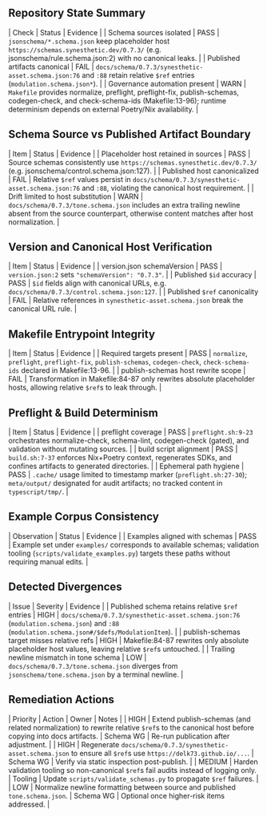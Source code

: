 ## Repository State Summary
| Check | Status | Evidence |
| Schema sources isolated | PASS | `jsonschema/*.schema.json` keep placeholder host `https://schemas.synesthetic.dev/0.7.3/` (e.g. jsonschema/rule.schema.json:2) with no canonical leaks. |
| Published artifacts canonical | FAIL | `docs/schema/0.7.3/synesthetic-asset.schema.json:76` and `:88` retain relative `$ref` entries (`modulation.schema.json*`). |
| Governance automation present | WARN | `Makefile` provides normalize, preflight, preflight-fix, publish-schemas, codegen-check, and check-schema-ids (Makefile:13-96); runtime determinism depends on external Poetry/Nix availability. |

## Schema Source vs Published Artifact Boundary
| Item | Status | Evidence |
| Placeholder host retained in sources | PASS | Source schemas consistently use `https://schemas.synesthetic.dev/0.7.3/` (e.g. jsonschema/control.schema.json:127). |
| Published host canonicalized | FAIL | Relative `$ref` values persist in `docs/schema/0.7.3/synesthetic-asset.schema.json:76` and `:88`, violating the canonical host requirement. |
| Drift limited to host substitution | WARN | `docs/schema/0.7.3/tone.schema.json` includes an extra trailing newline absent from the source counterpart, otherwise content matches after host normalization. |

## Version and Canonical Host Verification
| Item | Status | Evidence |
| version.json schemaVersion | PASS | `version.json:2` sets `"schemaVersion": "0.7.3"`. |
| Published `$id` accuracy | PASS | `$id` fields align with canonical URLs, e.g. `docs/schema/0.7.3/control.schema.json:127`. |
| Published `$ref` canonicality | FAIL | Relative references in `synesthetic-asset.schema.json` break the canonical URL rule. |

## Makefile Entrypoint Integrity
| Item | Status | Evidence |
| Required targets present | PASS | `normalize`, `preflight`, `preflight-fix`, `publish-schemas`, `codegen-check`, `check-schema-ids` declared in Makefile:13-96. |
| publish-schemas host rewrite scope | FAIL | Transformation in Makefile:84-87 only rewrites absolute placeholder hosts, allowing relative `$ref`s to leak through. |

## Preflight & Build Determinism
| Item | Status | Evidence |
| preflight coverage | PASS | `preflight.sh:9-23` orchestrates normalize-check, schema-lint, codegen-check (gated), and validation without mutating sources. |
| build script alignment | PASS | `build.sh:7-37` enforces Nix+Poetry context, regenerates SDKs, and confines artifacts to generated directories. |
| Ephemeral path hygiene | PASS | `.cache/` usage limited to timestamp marker (`preflight.sh:27-30`); `meta/output/` designated for audit artifacts; no tracked content in `typescript/tmp/`. |

## Example Corpus Consistency
| Observation | Status | Evidence |
| Examples aligned with schemas | PASS | Example set under `examples/` corresponds to available schemas; validation tooling (`scripts/validate_examples.py`) targets these paths without requiring manual edits. |

## Detected Divergences
| Issue | Severity | Evidence |
| Published schema retains relative `$ref` entries | HIGH | `docs/schema/0.7.3/synesthetic-asset.schema.json:76` (`modulation.schema.json`) and `:88` (`modulation.schema.json#/$defs/ModulationItem`). |
| publish-schemas target misses relative refs | HIGH | Makefile:84-87 rewrites only absolute placeholder host values, leaving relative `$ref`s untouched. |
| Trailing newline mismatch in tone schema | LOW | `docs/schema/0.7.3/tone.schema.json` diverges from `jsonschema/tone.schema.json` by a terminal newline. |

## Remediation Actions
| Priority | Action | Owner | Notes |
| HIGH | Extend publish-schemas (and related normalization) to rewrite relative `$ref`s to the canonical host before copying into docs artifacts. | Schema WG | Re-run publication after adjustment. |
| HIGH | Regenerate `docs/schema/0.7.3/synesthetic-asset.schema.json` to ensure all `$ref`s use `https://delk73.github.io/...`. | Schema WG | Verify via static inspection post-publish. |
| MEDIUM | Harden validation tooling so non-canonical `$ref`s fail audits instead of logging only. | Tooling | Update `scripts/validate_schemas.py` to propagate `$ref` failures. |
| LOW | Normalize newline formatting between source and published `tone.schema.json`. | Schema WG | Optional once higher-risk items addressed. |
